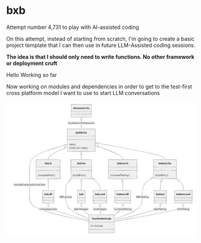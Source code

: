 # bxb
Attempt number 4,731 to play with AI-assisted coding

On this attempt, instead of starting from scratch, I'm going to create a basic project template that I can then use in future LLM-Assisted coding sessions.

**The idea is that I should only need to write functions. No other framework or deployment cruft**

Hello Working so far

Now working on modules and dependencies in order to get to the test-first cross platform model I want to use to start LLM conversations

<img src="attachments/dependencydiagram.png"/>

